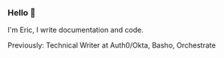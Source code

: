 ### Hello 👋

I'm Eric, I write documentation and code.

Previously: Technical Writer at Auth0/Okta, Basho, Orchestrate
